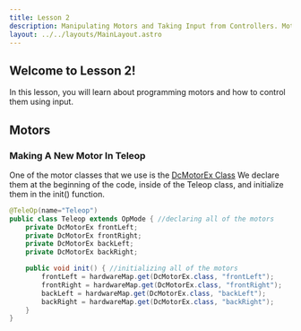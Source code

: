 ```yaml
---
title: Lesson 2
description: Manipulating Motors and Taking Input from Controllers. Motor go brrr
layout: ../../layouts/MainLayout.astro
---
```


## Welcome to Lesson 2!
In this lesson, you will learn about programming motors and how to control them using input.

## Motors
### Making A New Motor In Teleop
One of the motor classes that we use is the [DcMotorEx Class](https://ftctechnh.github.io/ftc_app/doc/javadoc/index.html?com/qualcomm/robotcore/hardware/DcMotorEx.html)
We declare them at the beginning of the code, inside of the Teleop class, and initialize them in the init() function.
```java
@TeleOp(name="Teleop")
public class Teleop extends OpMode { //declaring all of the motors
    private DcMotorEx frontLeft;
    private DcMotorEx frontRight;
    private DcMotorEx backLeft;
    private DcMotorEx backRight;

    public void init() { //initializing all of the motors
        frontLeft = hardwareMap.get(DcMotorEx.class, "frontLeft");
        frontRight = hardwareMap.get(DcMotorEx.class, "frontRight");
        backLeft = hardwareMap.get(DcMotorEx.class, "backLeft");
        backRight = hardwareMap.get(DcMotorEx.class, "backRight");
    }
}
```